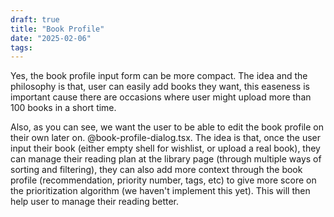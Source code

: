 ```yaml
---
draft: true
title: "Book Profile"
date: "2025-02-06"
tags: 
---
```

Yes, the book profile input form can be more compact. The idea and the philosophy is that, user can easily add books they want, this easeness is important cause there are occasions where user might upload more than 100 books in a short time.  
  
Also, as you can see, we want the user to be able to edit the book profile on their own later on. @book-profile-dialog.tsx. The idea is that, once the user input their book (either empty shell for wishlist, or upload a real book), they can manage their reading plan at the library page (through multiple ways of sorting and filtering), they can also add more context through the book profile (recommendation, priority number, tags, etc) to give more score on the prioritization algorithm (we haven't implement this yet). This will then help user to manage their reading better.